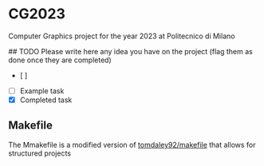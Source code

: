 # CG2023
Computer Graphics project for the year 2023 at Politecnico di Milano

## TODO
Please write here any idea you have on the project (flag them as done once they are completed)
- [ ] 
- [ ] Example task
- [x] Completed task

## Makefile

The Mmakefile is a modified version of [tomdaley92/makefile](https://gist.github.com/tomdaley92/190c68e8a84038cc91a5459409e007df) that allows for structured projects
